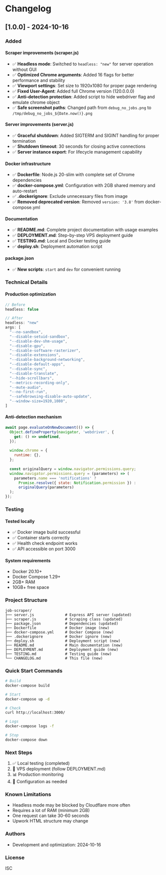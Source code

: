 # Changelog

## [1.0.0] - 2024-10-16

### Added

#### Scraper improvements (scraper.js)
- ✅ **Headless mode**: Switched to `headless: "new"` for server operation without GUI
- ✅ **Optimized Chrome arguments**: Added 16 flags for better performance and stability
- ✅ **Viewport settings**: Set size to 1920x1080 for proper page rendering
- ✅ **Fixed User-Agent**: Added full Chrome version (120.0.0.0)
- ✅ **Anti-detection protection**: Added script to hide webdriver flag and emulate chrome object
- ✅ **Safe screenshot paths**: Changed path from `debug_no_jobs.png` to `/tmp/debug_no_jobs_${Date.now()}.png`

#### Server improvements (server.js)
- ✅ **Graceful shutdown**: Added SIGTERM and SIGINT handling for proper termination
- ✅ **Shutdown timeout**: 30 seconds for closing active connections
- ✅ **Server instance export**: For lifecycle management capability

#### Docker infrastructure
- ✅ **Dockerfile**: Node.js 20-slim with complete set of Chrome dependencies
- ✅ **docker-compose.yml**: Configuration with 2GB shared memory and auto-restart
- ✅ **.dockerignore**: Exclude unnecessary files from image
- ✅ **Removed deprecated version**: Removed `version: '3.8'` from docker-compose.yml

#### Documentation
- ✅ **README.md**: Complete project documentation with usage examples
- ✅ **DEPLOYMENT.md**: Step-by-step VPS deployment guide
- ✅ **TESTING.md**: Local and Docker testing guide
- ✅ **deploy.sh**: Deployment automation script

#### package.json
- ✅ **New scripts**: `start` and `dev` for convenient running

### Technical Details

#### Production optimization
```javascript
// Before
headless: false

// After
headless: "new"
args: [
  "--no-sandbox",
  "--disable-setuid-sandbox",
  "--disable-dev-shm-usage",
  "--disable-gpu",
  "--disable-software-rasterizer",
  "--disable-extensions",
  "--disable-background-networking",
  "--disable-default-apps",
  "--disable-sync",
  "--disable-translate",
  "--hide-scrollbars",
  "--metrics-recording-only",
  "--mute-audio",
  "--no-first-run",
  "--safebrowsing-disable-auto-update",
  "--window-size=1920,1080",
]
```

#### Anti-detection mechanism
```javascript
await page.evaluateOnNewDocument(() => {
  Object.defineProperty(navigator, 'webdriver', {
    get: () => undefined,
  });
  
  window.chrome = {
    runtime: {},
  };
  
  const originalQuery = window.navigator.permissions.query;
  window.navigator.permissions.query = (parameters) => (
    parameters.name === 'notifications' ?
      Promise.resolve({ state: Notification.permission }) :
      originalQuery(parameters)
  );
});
```

### Testing

#### Tested locally
- ✅ Docker image build successful
- ✅ Container starts correctly
- ✅ Health check endpoint works
- ✅ API accessible on port 3000

#### System requirements
- Docker 20.10+
- Docker Compose 1.29+
- 2GB+ RAM
- 10GB+ free space

### Project Structure

```
job-scraper/
├── server.js              # Express API server (updated)
├── scraper.js             # Scraping class (updated)
├── package.json           # Dependencies (updated)
├── Dockerfile             # Docker image (new)
├── docker-compose.yml     # Docker Compose (new)
├── .dockerignore          # Docker ignore (new)
├── deploy.sh              # Deployment script (new)
├── README.md              # Main documentation (new)
├── DEPLOYMENT.md          # Deployment guide (new)
├── TESTING.md             # Testing guide (new)
└── CHANGELOG.md           # This file (new)
```

### Quick Start Commands

```bash
# Build
docker-compose build

# Start
docker-compose up -d

# Check
curl http://localhost:3000/

# Logs
docker-compose logs -f

# Stop
docker-compose down
```

### Next Steps

1. ✅ Local testing (completed)
2. 🚀 VPS deployment (follow DEPLOYMENT.md)
3. 📊 Production monitoring
4. 🔧 Configuration as needed

### Known Limitations

- Headless mode may be blocked by Cloudflare more often
- Requires a lot of RAM (minimum 2GB)
- One request can take 30-60 seconds
- Upwork HTML structure may change

### Authors

- Development and optimization: 2024-10-16

### License

ISC
